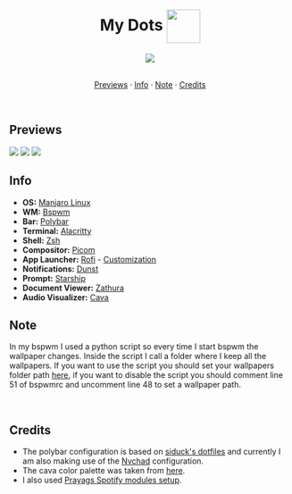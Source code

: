 <h1 align=center>My Dots <img src="https://cdn-icons.flaticon.com/png/512/2134/premium/2134212.png?token=exp=1654844066~hmac=e2575720e1ab3d31e9b0c7f0b449efc4" width=60 align=center></img></h1> 

<div align=center>
  <a href="https://github.com/janleigh/dotfiles/">
    <img src="https://img.shields.io/github/repo-size/felipevcc/dotfiles?color=6E93CC&labelColor=1C2325&style=for-the-badge">
  </a> 
</div> <br>

<div align=center>
  
  [Previews](#previews) · [Info](#info) · [Note](#note) · [Credits](#credits)
</div> <br>

## Previews 
<img src="https://i.imgur.com/c5NGLTq.png"></img>
<img src="https://i.imgur.com/IVErtro.png"></img>
<img src="https://i.imgur.com/YjW7Zfn.png"></img>

## Info 
* **OS:** [Manjaro Linux](https://manjaro.org/) 
* **WM:** [Bspwm](https://github.com/baskerville/bspwm)
* **Bar:** [Polybar](https://github.com/polybar/polybar) 
* **Terminal:** [Alacritty](https://github.com/alacritty/alacritty)
* **Shell:** [Zsh](https://wiki.archlinux.org/title/zsh) 
* **Compositor:** [Picom](https://github.com/yshui/picom)
* **App Launcher:** [Rofi](https://github.com/davatorium/rofi) - [Customization](https://github.com/adi1090x/rofi) 
* **Notifications:** [Dunst](https://github.com/dunst-project/dunst)
* **Prompt:** [Starship](https://starship.rs/)
* **Document Viewer:** [Zathura](https://github.com/pwmt/zathura)
* **Audio Visualizer:** [Cava](https://github.com/karlstav/cava)

## Note
In my bspwm I used a python script so every time I start bspwm the wallpaper changes. Inside the script I call a folder where I keep all the wallpapers. If you want to use the script you should set your wallpapers folder path [here](https://github.com/felipevcc/dotfiles/blob/main/bspwm/scripts/wallpaper.py), if you want to disable the script you should comment line 51 of bspwmrc and uncomment line 48 to set a wallpaper path.

<br>

## Credits
* The polybar configuration is based on [siduck's dotfiles](https://github.com/siduck/dotfiles) and currently I am also making use of the [Nvchad](https://github.com/NvChad/NvChad) configuration. 
* The cava color palette was taken from [here](https://github.com/lokesh-krishna/dotfiles/tree/main/catppuccin).
* I also used [Prayags Spotify modules setup](https://github.com/PrayagS/polybar-spotify).
